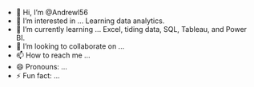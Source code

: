 - 👋 Hi, I’m @Andrewl56
- 👀 I’m interested in ... Learning data analytics.
- 🌱 I’m currently learning ... Excel, tiding data, SQL, Tableau, and Power BI. 
- 💞️ I’m looking to collaborate on ...
- 📫 How to reach me ...
- 😄 Pronouns: ...
- ⚡ Fun fact: ...

<!---
Andrewl56/Andrewl56 is a ✨ special ✨ repository because its `README.md` (this file) appears on your GitHub profile.
You can click the Preview link to take a look at your changes.
--->
